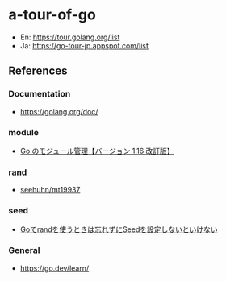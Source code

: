 # a-tour-of-go
- En: https://tour.golang.org/list
- Ja: https://go-tour-jp.appspot.com/list

## References
### Documentation
- https://golang.org/doc/

### module
- [Go のモジュール管理【バージョン 1.16 改訂版】](https://zenn.dev/spiegel/articles/20210223-go-module-aware-mode)

### rand
- [seehuhn/mt19937](https://github.com/seehuhn/mt19937)

### seed
- [Goでrandを使うときは忘れずにSeedを設定しないといけない](https://makiuchi-d.github.io/2017/09/09/qiita-9c4af327bc8502cdcdce.ja.html)

### General
- https://go.dev/learn/
